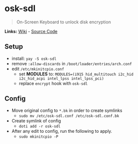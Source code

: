 # osk-sdl

> On-Screen Keyboard to unlock disk encryption

**Links:** [Wiki] - [Source Code]

## Setup

- install: `yay -S osk-sdl`
- remove `:allow-discards` in `/boot/loader/entries/arch.conf`
- edit `/etc/mkinitcpio.conf`
  - set **MODULES** to: `MODULES=(i915 hid_multitouch i2c_hid i2c_hid_acpi intel_lpss intel_lpss_pci)`
  - replace `encrypt` hook with `osk-sdl`

## Config

- Move original config to `*.bk` in order to create symlinks
  - `sudo mv /etc/osk-sdl.conf /etc/osk-sdl.conf.bk`
- Create symlink of config
  - `doti add -r osk-sdl`
- After any edit to config, run the following to apply.
  - `sudo mkinitcpio -P`

[wiki]: https://wiki.postmarketos.org/wiki/Osk-sdl
[source code]: https://gitlab.com/postmarketOS/osk-sdl
